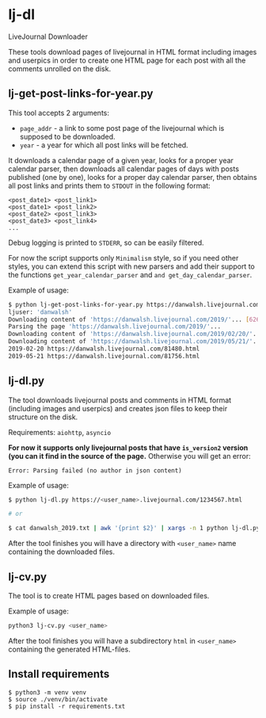 # lj-dl

LiveJournal Downloader

These tools download pages of livejournal in HTML format including images and
userpics in order to create one HTML page for each post with all the comments unrolled on the disk.

## lj-get-post-links-for-year.py

This tool accepts 2 arguments:
- `page_addr` - a link to some post page of the livejournal which is supposed to be downloaded.
- `year` - a year for which all post links will be fetched.

It downloads a calendar page of a given year, looks for a proper year calendar
parser, then downloads all calendar pages of days with posts published
(one by one), looks for a proper day calendar parser, then obtains all post
links and prints them to `STDOUT` in the following format:
```
<post_date1> <post_link1>
<post_date1> <post_link2>
<post_date2> <post_link3>
<post_date3> <post_link4>
...
```
Debug logging is printed to `STDERR`, so can be easily filtered.

For now the script supports only `Minimalism` style, so if you need other styles,
you can extend this script with new parsers and add their support to the functions
`get_year_calendar_parser` and `and get_day_calendar_parser`.

Example of usage:
```bash
$ python lj-get-post-links-for-year.py https://danwalsh.livejournal.com/81756.html 2019 | tee danwalsh_2019.txt
ljuser: 'danwalsh'
Downloading content of 'https://danwalsh.livejournal.com/2019/'... [626980]
Parsing the page 'https://danwalsh.livejournal.com/2019/'...
Downloading content of 'https://danwalsh.livejournal.com/2019/02/20/'... [628650]
Downloading content of 'https://danwalsh.livejournal.com/2019/05/21/'... [627968]
2019-02-20 https://danwalsh.livejournal.com/81480.html
2019-05-21 https://danwalsh.livejournal.com/81756.html
```

## lj-dl.py

The tool downloads livejournal posts and comments in HTML format (including images and
userpics) and creates json files to keep their structure on the disk.

Requirements: `aiohttp`, `asyncio`

**For now it supports only livejournal posts that have `is_version2` version
(you can it find in the source of the page.**
Otherwise you will get an error:
```
Error: Parsing failed (no author in json content)
```

Example of usage:
```bash
$ python lj-dl.py https://<user_name>.livejournal.com/1234567.html

# or

$ cat danwalsh_2019.txt | awk '{print $2}' | xargs -n 1 python lj-dl.py 2>&1 | tee danwalsh_2019.log
```

After the tool finishes you will have a directory with `<user_name>` name
containing the downloaded files.

## lj-cv.py

The tool is to create HTML pages based on downloaded files.

Example of usage:
```bash
python3 lj-cv.py <user_name>
```

After the tool finishes you will have a subdirectory `html` in `<user_name>`
containing the generated HTML-files.


## Install requirements

```
$ python3 -m venv venv
$ source ./venv/bin/activate
$ pip install -r requirements.txt
```